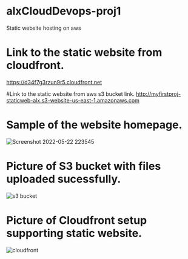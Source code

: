 # alxCloudDevops-proj1
Static website hosting on aws

# Link to the static website from cloudfront.
https://d34f7g3rzun9r5.cloudfront.net

#Link to the static website from aws s3 bucket link.
http://myfirstproj-staticweb-alx.s3-website-us-east-1.amazonaws.com

# Sample of the website homepage.
![Screenshot 2022-05-22 223545](https://user-images.githubusercontent.com/61013338/169718945-b47e3f66-c076-4a92-9f5f-98f14458d560.jpg)

# Picture of S3 bucket with files uploaded sucessfully.
![s3 bucket](https://user-images.githubusercontent.com/61013338/169719069-fbe86621-5296-4b89-8630-a1ca5cf51848.jpg)

# Picture of Cloudfront setup supporting static website.
![cloudfront](https://user-images.githubusercontent.com/61013338/169719076-7137619e-e5f8-4ebd-a4db-9f7db58d0b46.jpg)
